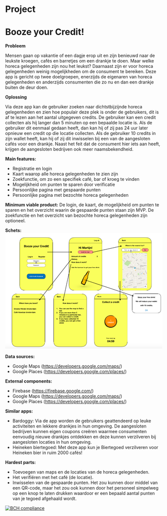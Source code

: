 # Project
# Booze your Credit!

**Probleem** 

Mensen gaan op vakantie of een dagje erop uit en zijn benieuwd naar de leukste kroegen, cafés en barretjes om een drankje te doen. Maar welke horeca gelegenheden zijn nou het leukst? Daarnaast zijn er voor horeca gelegenheden weinig mogelijkheden om de consument te bereiken. Deze app is gericht op twee doelgroepen, enerzijds de eigenaren van horeca gelegenheden en anderzijds consumenten die zo nu en dan een drankje buiten de deur doen. 

**Oplossing**

Via deze app kan de gebruiker zoeken naar dichtstbijzijnde horeca gelegenheden en zien hoe populair deze plek is onder de gebruikers, dit is af te lezen aan het aantal uitgegeven credits. De gebruiker kan een credit collecten als hij langer dan 5 minuten op een bepaalde locatie is. Als de gebruiker dit eenmaal gedaan heeft, dan kan hij of zij pas 24 uur later opnieuw een credit op die locatie collecten. Als de gebruiker 10 credits in zijn wallet heeft, kan hij of zij dit inwisselen bij een van de aangesloten cafés voor een drankje. Naast het feit dat de consument hier iets aan heeft, krijgen de aangesloten bedrijven ook meer naamsbekendheid. 

**Main features:**
-	Registratie en login
-	Kaart waarop alle horeca gelegenheden te zien zijn
-	Zoekfunctie, om zo een specifiek café, bar of kroeg te vinden
-	Mogelijkheid om punten te sparen door verificatie
-	Persoonlijke pagina met gespaarde punten 
-	Persoonlijke pagina met bezochte horeca gelegenheden

**Minimum viable product:**
De login, de kaart, de mogelijkheid om punten te sparen en het overzicht waarin de gespaarde punten staan zijn MVP. De zoekfunctie en het overzicht van bezochte horeca gelegenheden zijn optioneel.

**Schets:**
![](https://raw.githubusercontent.com/MartijnBlauw/Project/master/doc/Sketch%20Booze%20your%20Credit%202.0.png)

**Data sources:**
-	Google Maps (https://developers.google.com/maps/)
-	Google Places (https://developers.google.com/places/)

**External components:**
-	Firebase (https://firebase.google.com/)
-	Google Maps (https://developers.google.com/maps/)
-	Google Places (https://developers.google.com/places/)

**Similar apps:**
-	Bardoggy: Via de app worden de gebruikers geattendeerd op leuke activiteiten en lekkere drankjes in hun omgeving. De aangesloten bedrijven kunnen eigen coupons creëren waarmee consumenten eenvoudig nieuwe drankjes ontdekken en deze kunnen verzilveren bij aangesloten locaties in hun omgeving. 
-	Heineken biertegoed: Met deze app kun je Biertegoed verzilveren voor Heineken bier in ruim 2000 cafés!

**Hardest parts:**
-	Toevoegen van maps en de locaties van de horeca gelegenheden.
-	Het verifiëren met het café (de locatie). 
-	Inwisselen van de gespaarde punten. Het zou kunnen door middel van een QR-code, maar het zou ook kunnen door het personeel simpelweg op een knop te laten drukken waardoor er een bepaald aantal punten van je tegoed afgehaald wordt. 

[![BCH compliance](https://bettercodehub.com/edge/badge/MartijnBlauw/Project?branch=master)](https://bettercodehub.com/)
